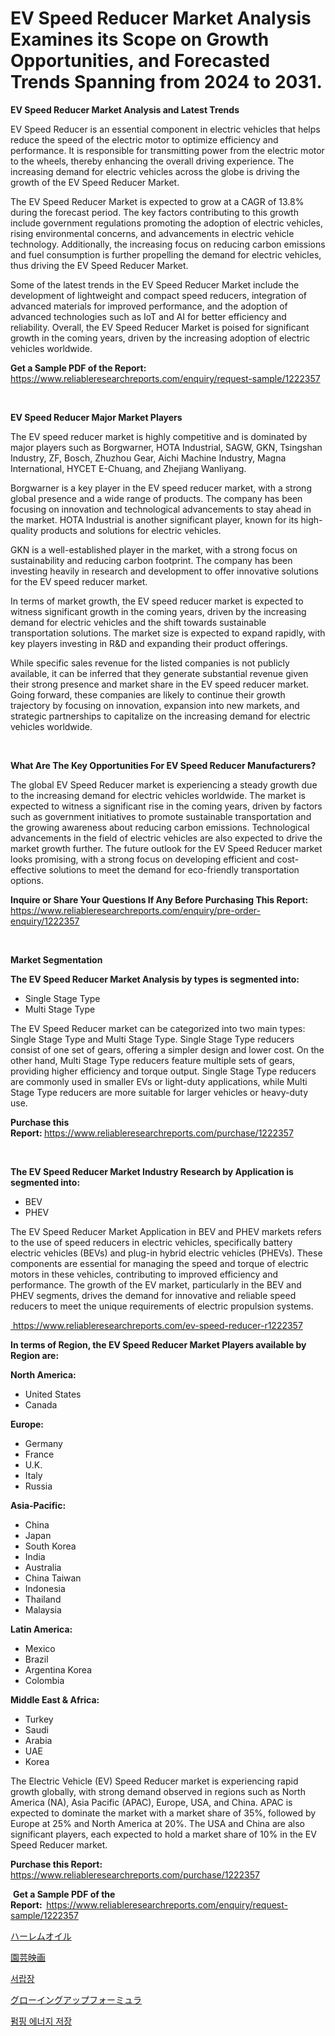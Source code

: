 <p><h1>EV Speed Reducer Market Analysis Examines its Scope on Growth Opportunities, and Forecasted Trends Spanning from 2024 to 2031.</h1></p><p><strong>EV Speed Reducer Market Analysis and Latest Trends</strong></p>
<p><p>EV Speed Reducer is an essential component in electric vehicles that helps reduce the speed of the electric motor to optimize efficiency and performance. It is responsible for transmitting power from the electric motor to the wheels, thereby enhancing the overall driving experience. The increasing demand for electric vehicles across the globe is driving the growth of the EV Speed Reducer Market.</p><p>The EV Speed Reducer Market is expected to grow at a CAGR of 13.8% during the forecast period. The key factors contributing to this growth include government regulations promoting the adoption of electric vehicles, rising environmental concerns, and advancements in electric vehicle technology. Additionally, the increasing focus on reducing carbon emissions and fuel consumption is further propelling the demand for electric vehicles, thus driving the EV Speed Reducer Market.</p><p>Some of the latest trends in the EV Speed Reducer Market include the development of lightweight and compact speed reducers, integration of advanced materials for improved performance, and the adoption of advanced technologies such as IoT and AI for better efficiency and reliability. Overall, the EV Speed Reducer Market is poised for significant growth in the coming years, driven by the increasing adoption of electric vehicles worldwide.</p></p>
<p><strong>Get a Sample PDF of the Report:&nbsp;</strong> <a href="https://www.reliableresearchreports.com/enquiry/request-sample/1222357">https://www.reliableresearchreports.com/enquiry/request-sample/1222357</a></p>
<p>&nbsp;</p>
<p><strong>EV Speed Reducer Major Market Players</strong></p>
<p><p>The EV speed reducer market is highly competitive and is dominated by major players such as Borgwarner, HOTA Industrial, SAGW, GKN, Tsingshan Industry, ZF, Bosch, Zhuzhou Gear, Aichi Machine Industry, Magna International, HYCET E-Chuang, and Zhejiang Wanliyang. </p><p>Borgwarner is a key player in the EV speed reducer market, with a strong global presence and a wide range of products. The company has been focusing on innovation and technological advancements to stay ahead in the market. HOTA Industrial is another significant player, known for its high-quality products and solutions for electric vehicles.</p><p>GKN is a well-established player in the market, with a strong focus on sustainability and reducing carbon footprint. The company has been investing heavily in research and development to offer innovative solutions for the EV speed reducer market. </p><p>In terms of market growth, the EV speed reducer market is expected to witness significant growth in the coming years, driven by the increasing demand for electric vehicles and the shift towards sustainable transportation solutions. The market size is expected to expand rapidly, with key players investing in R&D and expanding their product offerings.</p><p>While specific sales revenue for the listed companies is not publicly available, it can be inferred that they generate substantial revenue given their strong presence and market share in the EV speed reducer market. Going forward, these companies are likely to continue their growth trajectory by focusing on innovation, expansion into new markets, and strategic partnerships to capitalize on the increasing demand for electric vehicles worldwide.</p></p>
<p>&nbsp;</p>
<p><strong>What Are The Key Opportunities For EV Speed Reducer Manufacturers?</strong></p>
<p><p>The global EV Speed Reducer market is experiencing a steady growth due to the increasing demand for electric vehicles worldwide. The market is expected to witness a significant rise in the coming years, driven by factors such as government initiatives to promote sustainable transportation and the growing awareness about reducing carbon emissions. Technological advancements in the field of electric vehicles are also expected to drive the market growth further. The future outlook for the EV Speed Reducer market looks promising, with a strong focus on developing efficient and cost-effective solutions to meet the demand for eco-friendly transportation options.</p></p>
<p><strong>Inquire or Share Your Questions If Any Before Purchasing This Report:</strong> <a href="https://www.reliableresearchreports.com/enquiry/pre-order-enquiry/1222357">https://www.reliableresearchreports.com/enquiry/pre-order-enquiry/1222357</a></p>
<p>&nbsp;</p>
<p><strong>Market Segmentation</strong></p>
<p><strong>The EV Speed Reducer Market Analysis by types is segmented into:</strong></p>
<p><ul><li>Single Stage Type</li><li>Multi Stage Type</li></ul></p>
<p><p>The EV Speed Reducer market can be categorized into two main types: Single Stage Type and Multi Stage Type. Single Stage Type reducers consist of one set of gears, offering a simpler design and lower cost. On the other hand, Multi Stage Type reducers feature multiple sets of gears, providing higher efficiency and torque output. Single Stage Type reducers are commonly used in smaller EVs or light-duty applications, while Multi Stage Type reducers are more suitable for larger vehicles or heavy-duty use.</p></p>
<p><strong>Purchase this Report:&nbsp;</strong><a href="https://www.reliableresearchreports.com/purchase/1222357">https://www.reliableresearchreports.com/purchase/1222357</a></p>
<p>&nbsp;</p>
<p><strong>The EV Speed Reducer Market Industry Research by Application is segmented into:</strong></p>
<p><ul><li>BEV</li><li>PHEV</li></ul></p>
<p><p>The EV Speed Reducer Market Application in BEV and PHEV markets refers to the use of speed reducers in electric vehicles, specifically battery electric vehicles (BEVs) and plug-in hybrid electric vehicles (PHEVs). These components are essential for managing the speed and torque of electric motors in these vehicles, contributing to improved efficiency and performance. The growth of the EV market, particularly in the BEV and PHEV segments, drives the demand for innovative and reliable speed reducers to meet the unique requirements of electric propulsion systems.</p></p>
<p><a href="https://www.reliableresearchreports.com/ev-speed-reducer-r1222357">&nbsp;https://www.reliableresearchreports.com/ev-speed-reducer-r1222357</a></p>
<p><strong>In terms of Region, the EV Speed Reducer Market Players available by Region are:</strong></p>
<p>
    <p> <strong> North America: </strong>
        <ul>
            <li>United States</li>
            <li>Canada</li>
        </ul>
        </p> 
    <p> <strong> Europe: </strong>
        <ul>
            <li>Germany</li>
            <li>France</li>
            <li>U.K.</li>
            <li>Italy</li>
            <li>Russia</li>
        </ul>
        </p> 
    <p> <strong> Asia-Pacific: </strong>
        <ul>
            <li>China</li>
            <li>Japan</li>
            <li>South Korea</li>
            <li>India</li>
            <li>Australia</li>
            <li>China Taiwan</li>
            <li>Indonesia</li>
            <li>Thailand</li>
            <li>Malaysia</li>
        </ul>
        </p> 
    <p> <strong> Latin America: </strong>
        <ul>
            <li>Mexico</li>
            <li>Brazil</li>
            <li>Argentina Korea</li>
            <li>Colombia</li>
        </ul>
        </p> 
    <p> <strong> Middle East & Africa: </strong>
        <ul>
            <li>Turkey</li>
            <li>Saudi</li>
            <li>Arabia</li>
            <li>UAE</li>
            <li>Korea</li>
        </ul>
    </p>
    </p>
<p><p>The Electric Vehicle (EV) Speed Reducer market is experiencing rapid growth globally, with strong demand observed in regions such as North America (NA), Asia Pacific (APAC), Europe, USA, and China. APAC is expected to dominate the market with a market share of 35%, followed by Europe at 25% and North America at 20%. The USA and China are also significant players, each expected to hold a market share of 10% in the EV Speed Reducer market.</p></p>
<p><strong>Purchase this Report: </strong><a href="https://www.reliableresearchreports.com/purchase/1222357">https://www.reliableresearchreports.com/purchase/1222357</a></p>
<p>&nbsp;<strong>Get a Sample PDF of the Report:&nbsp;&nbsp;</strong><a href="https://www.reliableresearchreports.com/enquiry/request-sample/1222357">https://www.reliableresearchreports.com/enquiry/request-sample/1222357</a></p>
<p><strong></strong></p>
<p><p><a href="https://github.com/RaeJenkins1952/Market-Research-Report-List-1/blob/main/200776746174.md">ハーレムオイル</a></p><p><a href="https://medium.com/@germanberge1968/%E5%9C%92%E8%8A%B8%E3%83%95%E3%82%A3%E3%83%AB%E3%83%A0%E5%B8%82%E5%A0%B4%E8%A6%8F%E6%A8%A1%E3%81%A8%E5%B8%82%E5%A0%B4%E5%8B%95%E5%90%91-%E5%AE%8C%E5%85%A8%E3%81%AA%E6%A5%AD%E7%95%8C%E6%A6%82%E8%A6%81-2024%E5%B9%B4%E3%81%8B%E3%82%892031%E5%B9%B4-e28a31395b4f">園芸映画</a></p><p><a href="https://medium.com/@kathyorton6556/%EC%84%9C%EB%9E%8D%EC%9E%A5-%EC%8B%9C%EC%9E%A5-%EB%A9%94%ED%8A%B8%EB%A6%AD-%ED%95%B4%EB%8F%85-%EC%8B%9C%EC%9E%A5-%EC%A0%90%EC%9C%A0%EC%9C%A8-%ED%8A%B8%EB%A0%8C%EB%93%9C-%EB%B0%8F-%EC%84%B1%EC%9E%A5-%ED%8C%A8%ED%84%B4-91f661817bd2">서랍장</a></p><p><a href="https://medium.com/@jerrycurtis23/%E6%88%90%E9%95%B7%E4%B8%AD%E3%81%AE%E3%83%95%E3%82%A9%E3%83%BC%E3%83%9F%E3%83%A5%E3%83%A9%E5%B8%82%E5%A0%B4%E3%81%AE%E5%8B%95%E5%90%91%E3%81%A8%E5%B8%82%E5%A0%B4%E5%88%86%E6%9E%90%E3%81%AF-2024%E5%B9%B4%E3%81%8B%E3%82%892031%E5%B9%B4%E3%81%BE%E3%81%A7%E3%81%AE%E4%BA%88%E6%B8%AC%E3%81%A7%E3%81%99-1838189ed1ff">グローイングアップフォーミュラ</a></p><p><a href="https://medium.com/@autumnberge/%ED%8E%8C%ED%94%84-%EC%97%90%EB%84%88%EC%A7%80-%EC%A0%80%EC%9E%A5-%EC%8B%9C%EC%9E%A5%EC%9D%80-%EC%8B%9C%EC%9E%A5-%EC%A0%90%EC%9C%A0%EC%9C%A8-%EC%8B%9C%EC%9E%A5-%EB%8F%99%ED%96%A5-%EB%B0%8F-%EC%8B%9C%EC%9E%A5-%EC%84%B1%EC%9E%A5%EC%97%90-%EB%8C%80%ED%95%9C-%EC%A0%95%EB%B3%B4%EB%A5%BC-%EC%A0%9C%EA%B3%B5%ED%95%A9%EB%8B%88%EB%8B%A4-e95a25da0754">펌핑 에너지 저장</a></p></p>
